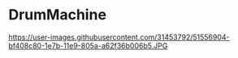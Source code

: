 # DrumMachine
https://user-images.githubusercontent.com/31453792/51556904-bf408c80-1e7b-11e9-805a-a62f36b006b5.JPG
